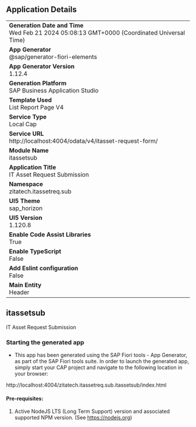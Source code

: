 ## Application Details
|               |
| ------------- |
|**Generation Date and Time**<br>Wed Feb 21 2024 05:08:13 GMT+0000 (Coordinated Universal Time)|
|**App Generator**<br>@sap/generator-fiori-elements|
|**App Generator Version**<br>1.12.4|
|**Generation Platform**<br>SAP Business Application Studio|
|**Template Used**<br>List Report Page V4|
|**Service Type**<br>Local Cap|
|**Service URL**<br>http://localhost:4004/odata/v4/itasset-request-form/
|**Module Name**<br>itassetsub|
|**Application Title**<br>IT Asset Request Submission|
|**Namespace**<br>zitatech.itassetreq.sub|
|**UI5 Theme**<br>sap_horizon|
|**UI5 Version**<br>1.120.8|
|**Enable Code Assist Libraries**<br>True|
|**Enable TypeScript**<br>False|
|**Add Eslint configuration**<br>False|
|**Main Entity**<br>Header|

## itassetsub

IT Asset Request Submission

### Starting the generated app

-   This app has been generated using the SAP Fiori tools - App Generator, as part of the SAP Fiori tools suite.  In order to launch the generated app, simply start your CAP project and navigate to the following location in your browser:

http://localhost:4004/zitatech.itassetreq.sub.itassetsub/index.html

#### Pre-requisites:

1. Active NodeJS LTS (Long Term Support) version and associated supported NPM version.  (See https://nodejs.org)


